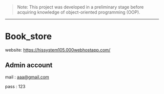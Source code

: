 
> Note: This project was developed in a preliminary stage before acquiring knowledge of object-oriented programming (OOP).
----------------------------

# Book_store



website: [https://hissystem105.000webhostapp.com/
](https://ningago.000webhostapp.com/)


## Admin account 
mail : aaa@gmail.com

pass : 123
